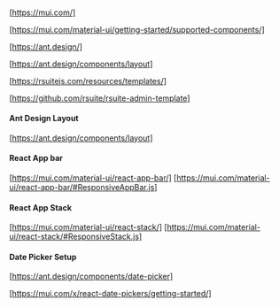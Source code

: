 ####

[https://mui.com/]

[https://mui.com/material-ui/getting-started/supported-components/]

[https://ant.design/]

[https://ant.design/components/layout]

[https://rsuitejs.com/resources/templates/]

[https://github.com/rsuite/rsuite-admin-template]

#### Ant Design Layout

[https://ant.design/components/layout]

#### React App bar

[https://mui.com/material-ui/react-app-bar/]
[https://mui.com/material-ui/react-app-bar/#ResponsiveAppBar.js]

#### React App Stack

[https://mui.com/material-ui/react-stack/]
[https://mui.com/material-ui/react-stack/#ResponsiveStack.js]

#### Date Picker Setup

[https://ant.design/components/date-picker]

[https://mui.com/x/react-date-pickers/getting-started/]

